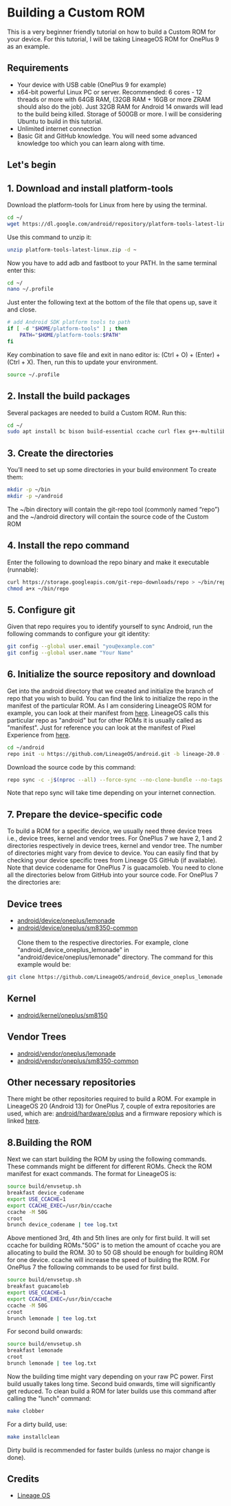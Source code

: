 

# Building a Custom ROM

This is a very beginner friendly tutorial on how to build a Custom ROM for your device. For this tutorial, I will be taking LineageOS ROM for OnePlus 9 as an example.
## Requirements

- Your device with USB cable (OnePlus 9 for example)
- x64-bit powerful Linux PC or server. Recommended: 6 cores - 12 threads or more with 64GB RAM, (32GB RAM + 16GB or more ZRAM should also do the job). Just 32GB RAM for Android 14 onwards will lead to the build being killed. Storage of 500GB or more. I will be considering Ubuntu to build in this tutorial.
- Unlimited internet connection
- Basic Git and GitHub knowledge. You will need some advanced knowledge too which you can learn along with time.

## Let's begin
## 1. Download and install platform-tools

Download the platform-tools for Linux from here by using the terminal.
```bash
cd ~/
wget https://dl.google.com/android/repository/platform-tools-latest-linux.zip
```
Use this command to unzip it:
```bash
unzip platform-tools-latest-linux.zip -d ~
```
Now you have to add adb and fastboot to your PATH. In the same terminal enter this:
```bash
cd ~/
nano ~/.profile
```
Just enter the following text at the bottom of the file that opens up, save it and close.
```bash
# add Android SDK platform tools to path
if [ -d "$HOME/platform-tools" ] ; then
    PATH="$HOME/platform-tools:$PATH"
fi
```
Key combination to save file and exit in nano editor is: (Ctrl + O) + (Enter) + (Ctrl + X). 
Then, run this to update your environment.
```bash
source ~/.profile
```
## 2. Install the build packages
Several packages are needed to build a Custom ROM. Run this:
```bash
cd ~/
sudo apt install bc bison build-essential ccache curl flex g++-multilib gcc-multilib git git-lfs gnupg gperf imagemagick lib32ncurses5-dev lib32readline-dev lib32z1-dev liblz4-tool libncurses5 libncurses5-dev libsdl1.2-dev libssl-dev libwxgtk3.0-gtk3-dev libxml2 libxml2-utils lzop pngcrush rsync schedtool squashfs-tools xsltproc zip zlib1g-dev
```
## 3. Create the directories
You’ll need to set up some directories in your build environment
To create them:
```bash
mkdir -p ~/bin
mkdir -p ~/android
```
The ~/bin directory will contain the git-repo tool (commonly named “repo”) and the ~/android directory will contain the source code of the Custom ROM


## 4. Install the repo command
Enter the following to download the repo binary and make it executable (runnable):
```bash
curl https://storage.googleapis.com/git-repo-downloads/repo > ~/bin/repo
chmod a+x ~/bin/repo
```
## 5. Configure git
Given that repo requires you to identify yourself to sync Android, run the following commands to configure your git identity:
```bash
git config --global user.email "you@example.com"
git config --global user.name "Your Name"
```
## 6. Initialize the source repository and download
Get into the android directory that we created and initialize the branch of repo that you wish to build. You can find the link to initialize the repo in the manifest of the particular ROM. As I am considering LineageOS ROM for example, you can look at their manifest from [here](https://github.com/LineageOS/android/tree/lineage-20.0). LineageOS calls this particular repo as "android" but for other ROMs it is usually called as "manifest". Just for reference you can look at the manifest of Pixel Experience from [here](https://github.com/PixelExperience/manifest).
```bash
cd ~/android
repo init -u https://github.com/LineageOS/android.git -b lineage-20.0 --git-lfs
```
Download the source code by this command:
```bash
repo sync -c -j$(nproc --all) --force-sync --no-clone-bundle --no-tags
```
Note that repo sync will take time depending on your internet connection.

## 7. Prepare the device-specific code
To build a ROM for a specific device, we usually need three device trees i.e., device trees, kernel and vendor trees. 
For OnePlus 7 we have 2, 1 and 2 directories respectively in device trees, kernel and vendor tree. The number of directories might vary from device to device. You can easily find that by checking your device specific trees from Lineage OS GitHub (if available). Note that device codename for OnePlus 7 is guacamoleb.  You need to clone all the directories below from GitHub into your source code. For OnePlus 7 the directories are:
## Device trees
- [android/device/oneplus/lemonade](https://github.com/LineageOS/android_device_oneplus_lemonade)
- [android/device/oneplus/sm8350-common](https://github.com/LineageOS/android_device_oneplus_sm8350-common/tree/lineage-20) <br /> <br />
Clone them to the respective directories. For example, clone "android_device_oneplus_lemonade" in "android/device/oneplus/lemonade" directory. The command for this example would be:
```bash
git clone https://github.com/LineageOS/android_device_oneplus_lemonade -b lineage-20 ~/android/device/oneplus/lemonade
```
## Kernel
- [android/kernel/oneplus/sm8150](https://github.com/LineageOS/android_kernel_oneplus_sm8350/tree/lineage-20)
## Vendor Trees
- [android/vendor/oneplus/lemonade](https://github.com/TheMuppets/proprietary_vendor_oneplus_lemonade)
- [android/vendor/oneplus/sm8350-common](https://github.com/TheMuppets/proprietary_vendor_oneplus_sm8350-common)
## Other necessary repositories
There might be other repositories required to build a ROM. For example in LineageOS 20 (Android 13) for OnePlus 7, couple of extra repositories are used, which are: [android/hardware/oplus](https://github.com/LineageOS/android_hardware_oplus/tree/lineage-20) and a firmware reposiory which is linked [here](https://gitlab.com/the-muppets/proprietary_vendor_firmware/-/tree/lineage-20). 
## 8.Building the ROM
Next we can start building the ROM by using the following commands. These commands might be different for different ROMs. Check the ROM manifest for exact commands.
The format for LineageOS is:
```bash
source build/envsetup.sh
breakfast device_codename
export USE_CCACHE=1
export CCACHE_EXEC=/usr/bin/ccache
ccache -M 50G
croot
brunch device_codename | tee log.txt
```
Above mentioned 3rd, 4th and 5th lines are only for first build. It will set ccache for building ROMs."50G" is to metion the amount of ccache you are allocating to build the ROM. 30 to 50 GB should be enough for building ROM for one device. ccache will increase the speed of building the ROM.
For OnePlus 7 the following commands to be used for first build.
```bash
source build/envsetup.sh
breakfast guacamoleb
export USE_CCACHE=1
export CCACHE_EXEC=/usr/bin/ccache
ccache -M 50G
croot
brunch lemonade | tee log.txt
```
For second build onwards:
```bash
source build/envsetup.sh
breakfast lemonade
croot
brunch lemonade | tee log.txt
```
Now the building time might vary depending on your raw PC power. First build usually takes long time. Second buid onwards, time will significantly get reduced. To clean build a ROM for later builds use this command after calling the "lunch" command:
```bash
make clobber
```
For a dirty build, use:
```bash
make installclean
```
Dirty build is recommended for faster builds (unless no major change is done).

## Credits
- [Lineage OS](https://lineageosroms.com/guacamoleb/)
